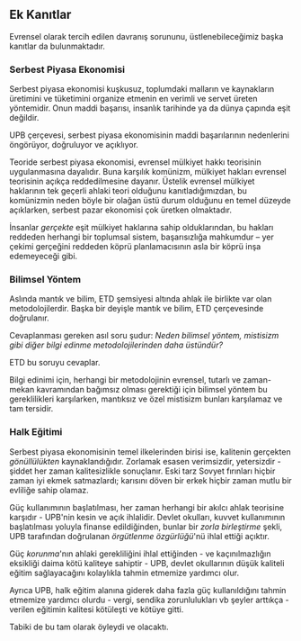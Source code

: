 ## Ek Kanıtlar

Evrensel olarak tercih edilen davranış sorununu, üstlenebileceğimiz başka kanıtlar da bulunmaktadır.

### Serbest Piyasa Ekonomisi

Serbest piyasa ekonomisi kuşkusuz, toplumdaki malların ve kaynakların üretimini ve tüketimini organize etmenin en verimli ve servet üreten yöntemidir. Onun maddi başarısı, insanlık tarihinde ya da dünya çapında eşit değildir.

UPB çerçevesi, serbest piyasa ekonomisinin maddi başarılarının nedenlerini öngörüyor, doğruluyor ve açıklıyor.

Teoride serbest piyasa ekonomisi, evrensel mülkiyet hakkı teorisinin uygulanmasına dayalıdır. Buna karşılık komünizm, mülkiyet hakları evrensel teorisinin açıkça reddedilmesine dayanır. Üstelik evrensel mülkiyet haklarının tek geçerli ahlaki teori olduğunu kanıtladığımızdan, bu komünizmin neden böyle bir olağan üstü durum olduğunu en temel düzeyde açıklarken, serbest pazar ekonomisi çok üretken olmaktadır.

İnsanlar *gerçekte* eşit mülkiyet haklarına sahip olduklarından, bu hakları reddeden herhangi bir toplumsal sistem, başarısızlığa mahkumdur – yer çekimi gerçeğini reddeden köprü planlamacısının asla bir köprü inşa edemeyeceği gibi.

### Bilimsel Yöntem

Aslında mantık ve bilim, ETD şemsiyesi altında ahlak ile birlikte var olan metodolojilerdir. Başka bir deyişle mantık ve bilim, ETD çerçevesinde doğrulanır.

Cevaplanması gereken asıl soru şudur: *Neden bilimsel yöntem, mistisizm gibi diğer bilgi edinme metodolojilerinden daha üstündür?*

ETD bu soruyu cevaplar.

Bilgi edinimi için, herhangi bir metodolojinin evrensel, tutarlı ve zaman-mekan kavramından bağımsız olması gerektiği için bilimsel yöntem bu gereklilikleri karşılarken, mantıksız ve özel mistisizm bunları karşılamaz ve tam tersidir.

### Halk Eğitimi

Serbest piyasa ekonomisinin temel ilkelerinden birisi ise, kalitenin gerçekten *gönüllülükten* kaynaklandığıdır. Zorlamak esasen verimsizdir, yetersizdir - şiddet her zaman kalitesizlikle sonuçlanır. Eski tarz Sovyet fırınları hiçbir zaman iyi ekmek satmazlardı; karısını döven bir erkek hiçbir zaman mutlu bir evliliğe sahip olamaz.

Güç kullanımının başlatılması, her zaman herhangi bir akılcı ahlak teorisine karşıdır - UPB'nin kesin ve açık ihlalidir. Devlet okulları, kuvvet kullanımının başlatılması yoluyla finanse edildiğinden, bunlar bir *zorla birleştirme* şekli, UPB tarafından doğrulanan *örgütlenme özgürlüğü*'nü ihlal ettiği açıktır.

Güç *korunma*'nın ahlaki gerekliliğini ihlal ettiğinden - ve kaçınılmazlığın eksikliği daima kötü kaliteye sahiptir - UPB, devlet okullarının düşük kaliteli eğitim sağlayacağını kolaylıkla tahmin etmemize yardımcı olur.

Ayrıca UPB, halk eğitim alanına giderek daha fazla güç kullanıldığını tahmin etmemize yardımcı olurdu - vergi, sendika zorunlulukları vb şeyler arttıkça - verilen eğitimin kalitesi kötüleşti ve kötüye gitti.

Tabiki de bu tam olarak öyleydi ve olacaktı.
